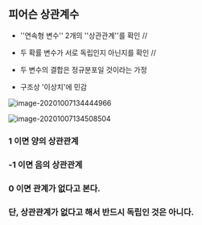 ## 피어슨 상관계수



- ''연속형 변수'' 2개의 ''상관관계''를 확인 //
- 두 확률 변수가 서로 독립인지 아닌지를 확인 //



- 두 변수의 결합은 정규분포일 것이라는 가정
- 구조상 '이상치'에 민감

![image-20201007134444966](C:\Users\sundo\AppData\Roaming\Typora\typora-user-images\image-20201007134444966.png)

![image-20201007134508504](C:\Users\sundo\AppData\Roaming\Typora\typora-user-images\image-20201007134508504.png)



### 1      이면 양의 상관관계

### -1     이면 음의 상관관계

### 0      이면 관계가 없다고 본다.



### 단, 상관관계가 없다고 해서 반드시 독립인 것은 아니다.

<br>

<br>

